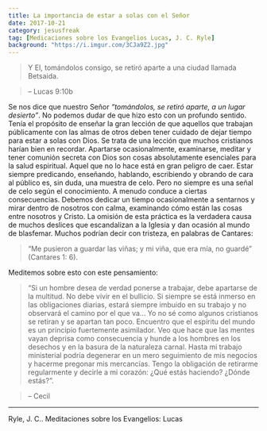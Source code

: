 ```yaml
---
title: La importancia de estar a solas con el Señor
date: 2017-10-21
category: jesusfreak
tag: [Medicaciones sobre los Evangelios Lucas, J. C. Ryle]
background: "https://i.imgur.com/3CJa9Z2.jpg"
---
```


> Y El, tomándolos consigo, se retiró aparte a una ciudad llamada Betsaida.

> – Lucas 9:10b

Se nos dice que nuestro Señor _“tomándolos, se retiró aparte, a un lugar desierto”_. No podemos dudar de que hizo esto con un profundo sentido. Tenía el propósito de enseñar la gran lección de que aquellos que trabajan públicamente con las almas de otros deben tener cuidado de dejar tiempo para estar a solas con Dios. Se trata de una lección que muchos cristianos harían bien en recordar. Apartarse ocasionalmente, examinarse, meditar y tener comunión secreta con Dios son cosas absolutamente esenciales para la salud espiritual. Aquel que no lo hace está en gran peligro de caer. Estar siempre predicando, enseñando, hablando, escribiendo y obrando de cara al público es, sin duda, una muestra de celo. Pero no siempre es una señal de celo según el conocimiento. A menudo conduce a ciertas consecuencias. Debemos dedicar un tiempo ocasionalmente a sentarnos y mirar dentro de nosotros con calma, examinando cómo están las cosas entre nosotros y Cristo. La omisión de esta práctica es la verdadera causa de muchos deslices que escandalizan a la Iglesia y dan ocasión al mundo de blasfemar. Muchos podrían decir con tristeza, en palabras de Cantares: 

> “Me pusieron a guardar las viñas; y mi viña, que era mía, no guardé” 
(Cantares 1: 6).

Meditemos sobre esto con este pensamiento:

> “Si un hombre desea de verdad ponerse a trabajar, debe apartarse de la multitud. No debe vivir en el bullicio. Si siempre se está inmerso en las obligaciones diarias, estará siempre imbuido en su trabajo y no observará el camino por el que va... Yo no sé como algunos cristianos se retiran y se apartan tan poco. Encuentro que el espíritu del mundo es un principio fuertemente asimilador. Veo que hace que las mentes vayan deprisa como consecuencia y hunde a los hombres en los desechos y en la basura de la naturaleza carnal. Hasta mi trabajo ministerial podría degenerar en un mero seguimiento de mis negocios y hacerme pregonar mis mercancías. Tengo la obligación de retirarme regularmente y decirle a mi corazón: ¿Qué estás haciendo? ¿Dónde estás?”.

> – Cecil
 
* * *

Ryle, J. C.. Meditaciones sobre los Evangelios: Lucas